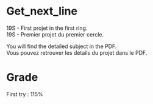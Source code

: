 # Get_next_line

19S - First projet in the first ring.  
19S - Premier projet du premier cercle.  

You will find the detailed subject in the PDF.  
Vous pouvez retrouver les détails du projet dans le PDF.  

# Grade 

First try : 115%
